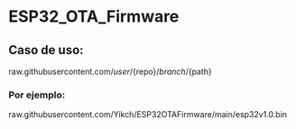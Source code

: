 # ESP32_OTA_Firmware

## Caso de uso:
raw.githubusercontent.com/${user}/${repo}/${branch}/${path}
### Por ejemplo:
raw.githubusercontent.com/Yikch/ESP32OTAFirmware/main/esp32v1.0.bin
